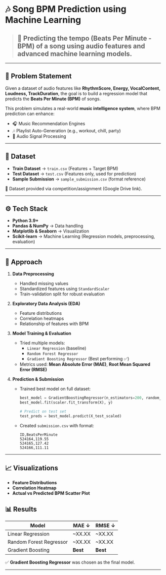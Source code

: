 # 🎶 Song BPM Prediction using Machine Learning  

> ## 🚀 Predicting the **tempo (Beats Per Minute - BPM)** of a song using **audio features** and advanced machine learning models.  

---

## 📌 Problem Statement  
Given a dataset of audio features like **RhythmScore, Energy, VocalContent, Loudness, TrackDuration**, the goal is to build a regression model that predicts the **Beats Per Minute (BPM)** of songs.  

This problem simulates a real-world **music intelligence system**, where BPM prediction can enhance:  
- 🎧 Music Recommendation Engines  
- 🎶 Playlist Auto-Generation (e.g., workout, chill, party)  
- 🥁 Audio Signal Processing  

---

## 📂 Dataset  
- **Train Dataset** → `train.csv` (Features + Target BPM)  
- **Test Dataset** → `test.csv` (Features only, used for prediction)  
- **Sample Submission** → `sample_submission.csv` (format reference)  

🔗 Dataset provided via competition/assignment (Google Drive link).  

---

## ⚙️ Tech Stack  
- **Python 3.9+**  
- **Pandas & NumPy** → Data handling  
- **Matplotlib & Seaborn** → Visualization  
- **Scikit-learn** → Machine Learning (Regression models, preprocessing, evaluation)  

---

## 🚀 Approach  

1. **Data Preprocessing**  
   - Handled missing values  
   - Standardized features using `StandardScaler`  
   - Train-validation split for robust evaluation  

2. **Exploratory Data Analysis (EDA)**  
   - Feature distributions  
   - Correlation heatmaps  
   - Relationship of features with BPM  

3. **Model Training & Evaluation**  
   - Tried multiple models:  
     - `Linear Regression` (baseline)  
     - `Random Forest Regressor`  
     - `Gradient Boosting Regressor` (Best performing ✅)  
   - Metrics used: **Mean Absolute Error (MAE)**, **Root Mean Squared Error (RMSE)**  

4. **Prediction & Submission**  
   - Trained best model on full dataset:  
     ```python
     best_model = GradientBoostingRegressor(n_estimators=200, random_state=42)
     best_model.fit(scaler.fit_transform(X), y)

     # Predict on test set
     test_preds = best_model.predict(X_test_scaled)
     ```
   - Created `submission.csv` with format:  
     ```
     ID,BeatsPerMinute
     524164,119.55
     524165,127.42
     524166,111.11
     ```  

---

## 📈 Visualizations  

  - **Feature Distributions**  
  - **Correlation Heatmap**  
  - **Actual vs Predicted BPM Scatter Plot**



## 📊 Results  

| Model                  | MAE ↓  | RMSE ↓  |
|-------------------------|--------|---------|
| Linear Regression       | ~XX.XX | ~XX.XX  |
| Random Forest Regressor | ~XX.XX | ~XX.XX  |
| Gradient Boosting       | **Best** | **Best** |  

✅ **Gradient Boosting Regressor** was chosen as the final model.  

---




